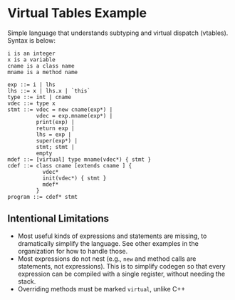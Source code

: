 # Virtual Tables Example #

Simple language that understands subtyping and virtual dispatch (vtables).
Syntax is below:

```
i is an integer
x is a variable
cname is a class name
mname is a method name

exp ::= i | lhs
lhs ::= x | lhs.x | `this`
type ::= int | cname
vdec ::= type x
stmt ::= vdec = new cname(exp*) |
         vdec = exp.mname(exp*) |
         print(exp) |
         return exp |
         lhs = exp |
         super(exp*) |
         stmt; stmt |
         empty
mdef ::= [virtual] type mname(vdec*) { stmt }
cdef ::= class cname [extends cname ] {
           vdec*
           init(vdec*) { stmt }
           mdef*
         }
program ::= cdef* stmt
```

## Intentional Limitations ##

- Most useful kinds of expressions and statements are missing, to dramatically simplify the language.
  See other examples in the organization for how to handle those.
- Most expressions do not nest (e.g., `new` and method calls are statements, not expressions).
  This is to simplify codegen so that every expression can be compiled with a single register, without needing the stack.
- Overriding methods must be marked `virtual`, unlike C++
